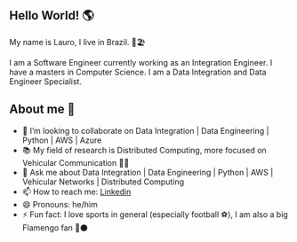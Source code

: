 ## Hello World! :earth_americas:
 
My name is Lauro, I live in Brazil. :sunrise::beach_umbrella: 

I am a Software Engineer currently working as an Integration Engineer. 
I have a masters in Computer Science.
I am a Data Integration and Data Engineer Specialist.


## About me :bearded_person:
- 👯 I’m looking to collaborate on Data Integration | Data Engineering | Python | AWS | Azure
- :books: My field of research is Distributed Computing, more focused on Vehicular Communication :signal_strength::car:
- 💬 Ask me about Data Integration | Data Engineering | Python | AWS | Vehicular Networks | Distributed Computing
- 📫 How to reach me: [Linkedin](https://www.linkedin.com/in/lauro-softeng-data/)
- 😄 Pronouns: he/him
- ⚡ Fun fact: I love sports in general (especially football :soccer:), I am also a big Flamengo fan :red_circle::black_circle:
